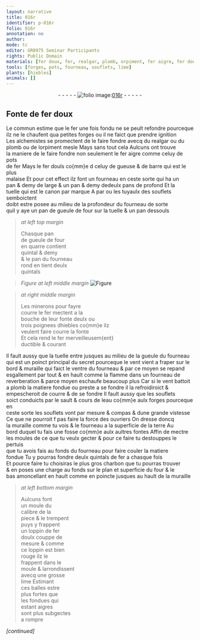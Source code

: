```yaml
---
layout: narrative
title: 016r
identifier: p-016r
folio: 016r
annotation: no
author:
mode: tc
editor: GR8975 Seminar Participants
rights: Public Domain
materials: [fer doux, fer, realgar, plomb, orpiment, fer aigre, fer douls, gueuse, barre, tuyaulx des souflets, hiebles, fonte, cours de leau, souflets, charbon, fer doulx, aigre]
tools: [forges, pots, fourneau, souflets, lime]
plants: [hiebles]
animals: []
---
```


<div class="folio" align="center">- - - - - <a href="http://gallica.bnf.fr/ark:/12148/btv1b10500001g/f37.image" target="_blank"><img src="https://cu-mkp.github.io/2017-workshop-edition/assets/photo-icon.png" alt="folio image: " style="display:inline-block; margin-bottom:-3px;"/>016r</a> - - - - - </div>  
  

## Fonte de <span class="m">fer doux</span>

 
Le commun estime que le <span class="m">fer</span> une fois fondu ne se peult refondre pourceque<br/> ilz ne le chaufent qua petites <span class="tl">forges</span> ou il ne faict que prendre ignition<br/> Les <span class="pro">alchemistes</span> se promectent de le faire fondre avecq du <span class="m">realgar</span> ou du<br/> <span class="m">plomb</span> ou de l<span class="m">orpiment</span> mesle Mays sans tout cela Aulcuns ont trouve<br/> la maniere de le faire fondre non seulement le <span class="m">fer aigre</span> comme celuy de <span class="tl">pots</span><br/> de <span class="m">fer</span> Mays le <span class="m">fer douls</span> co{mm}e d celuy de <span class="m">gueuse</span> & de <span class="m">barre</span> qui est le plus<br/> malaise Et pour cet effect ilz font un <span class="tl">fourneau</span> en ceste sorte qui ha un<br/> <span class="ms">pan</span> & demy de large & un <span class="ms">pan</span> & demy dedeulx <span class="ms">pans</span> de profond Et la<br/> tuelle qui est le canon par marque A par ou les <span class="m">tuyaulx des souflets</span> semboictent<br/> doibt estre posee au milieu de la profondeur du <span class="tl">fourneau</span> de sorte<br/> quil y aye <span class="ms">un pan</span> de gueule de four sur la tuelle & un <span class="ms">pan</span> dessouls
 
> *at left top margin*
> 
>   Chasque <span class="ms">pan</span><br/> de gueule de four<br/> en quarre contient<br/> <span class="ms">quintal</span> & demy<br/> & le <span class="ms">pan</span> du <span class="tl">fourneau</span><br/> rond en tient deulx<br/> <span class="ms">quintals</span>
 
> *Figure*
> *at left middle margin*
> <a href="https://drive.google.com/open?id=0B9-oNrvWdlO5aUw0eThJNEVTelk" target="_blank"><img src="https://cu-mkp.github.io/GR8975-edition/assets/photo-icon.png" alt="Figure" style="display:inline-block; margin-bottom:-3px;"/></a>
 
> *at right middle margin*
> 
>   Les <span class="pro">minerons</span> pour fayre<br/> courre le <span class="m">fer</span> mectent a la<br/> bouche de leur fonte deulx ou<br/> trois poignees d<span class="m"><span class="pa">hiebles</span></span> co{mm}e ilz<br/> veulent faire courre la <span class="m">fonte</span><br/> Et cela rend le <span class="m">fer</span> merveilleusem{ent}<br/> ductible & courant
 
Il fault aussy que la tuelle entre jusques au milieu de la gueule du <span class="tl">fourneau</span><br/> qui est un poinct principal du secret pourceque le vent vient a fraper sur le<br/> bord & muraille qui faict le ventre du <span class="tl">fourneau</span> & par ce moyen se repand<br/> esgallement par tout & en hault comme la flamme dans un <span class="tl">fourneau</span> de<br/> reverberation & parce moyen eschaufe beaucoup plus Car si le vent battoit<br/> a plomb la matiere fondue ou preste a se fondre il la refroidiroict &<br/> empescheroit de courre & de se fondre Il fault aussy que les <span class="tl">souflets</span><br/> soict conduicts par le sault & <span class="m">cours de leau</span> co{mm}e aulx <span class="tl">forges</span> pourceque en<br/> ceste sorte les <span class="m">souflets</span> vont par mesure & compas & dune grande vistesse<br/> Ce que ne pourroit f pas faire la force des <span class="pro">ouvriers</span> On dresse doncq<br/> la muraille comme tu vois & le <span class="tl">fourneau</span> a la superficie de la terre Au<br/> bord duquel tu fais une fosse co{mm}e aulx aultres fontes Affin de mectre<br/> les moules de ce que tu veulx gecter & pour ce faire tu destouppes le pertuis<br/> que tu avois fais au fonds du <span class="tl">fourneau</span> pour faire couler la matiere<br/> fondue Tu y pourras fondre deulx <span class="ms">quintals</span> de <span class="m">fer</span> a chasque fois<br/> Et pource faire tu choisiras le plus gros <span class="m">charbon</span> que tu pourras trouver<br/> & en poses une charge au fonds sur le plan et superficie du four & le<br/> bas amoncellant en hault comme en poincte jusques au hault de la muraille
 
> *at left bottom margin*
> 
>   Aulcuns font<br/> un moule du<br/> calibre de la<br/> piece & le trempent<br/> puys y frappent<br/> un loppin de <span class="m">fer<br/> doulx</span> couppe de<br/> mesure & comme<br/> ce loppin est bien<br/> rouge ilz le<br/> frappent dans le<br/> moule & larrondissent<br/> avecq une grosse<br/> <span class="tl">lime</span> Estimant<br/> ces balles estre<br/> plus fortes que<br/> les fondues qui<br/> estant <span class="m">aigre</span>s<br/> sont plus subgectes<br/> a rompre
 
*[continued]*
 
